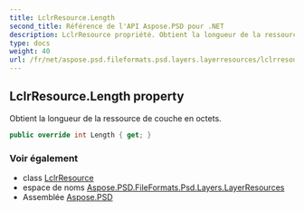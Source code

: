```yaml
---
title: LclrResource.Length
second_title: Référence de l'API Aspose.PSD pour .NET
description: LclrResource propriété. Obtient la longueur de la ressource de couche en octets.
type: docs
weight: 40
url: /fr/net/aspose.psd.fileformats.psd.layers.layerresources/lclrresource/length/
---
```

## LclrResource.Length property

Obtient la longueur de la ressource de couche en octets.

```csharp
public override int Length { get; }
```

### Voir également

* class [LclrResource](../)
* espace de noms [Aspose.PSD.FileFormats.Psd.Layers.LayerResources](../../lclrresource/)
* Assemblée [Aspose.PSD](../../../)


